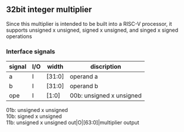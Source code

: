 ## 32bit integer multiplier

Since this multiplier is intended to be built into a RISC-V processor, 
it supports unsigned x unsigned, signed x unsigned, and singed x signed 
operations

### Interface signals


signal|I/O|width|discription
---|---|---|---
a|I|[31:0]|operand a
b|I|[31:0]|operand b
ope|I|[1:0]|00b: unsigned x unsigned <br>
01b: unsigned x unsigned <br>
10b: signed x unsigned <br>
11b: unsigned x unsigned
out|O|[63:0]|multiplier output

